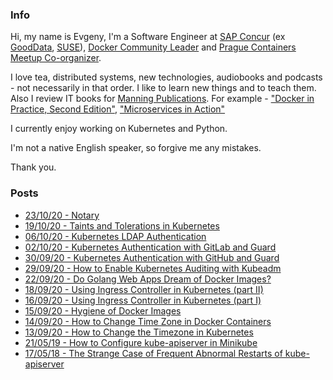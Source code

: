 ### Info 

Hi, my name is Evgeny, I'm a Software Engineer at [SAP Concur](https://www.concur.com/) (ex [GoodData](https://www.gooddata.com/), [SUSE](https://www.suse.com/)), [Docker Community Leader](https://www.meetup.com/Docker-Prague-Czech-Republic/) and [Prague Containers Meetup Co-organizer](https://www.meetup.com/Prague-Containers-Meetup/).

I love tea, distributed systems, new technologies, audiobooks and podcasts - not necessarily in that order. I like to learn new things and to teach them. Also I review IT books for [Manning Publications](https://www.manning.com/). For example - ["Docker in Practice, Second Edition"](https://www.manning.com/books/docker-in-practice-second-edition), ["Microservices in Action"](https://www.manning.com/books/microservices-in-action?query=microservices)

I currently enjoy working on Kubernetes and Python.

I'm not a native English speaker, so forgive me any mistakes.

Thank you.

### Posts

- [23/10/20 - Notary ](https://evalle.github.io/blog/20201023-notary)
- [19/10/20 - Taints and Tolerations in Kubernetes ](https://evalle.github.io/blog/20201019-taints-and-tolerations-in-kubernetes)
- [06/10/20 - Kubernetes LDAP Authentication ](https://evalle.github.io/blog/20201006-kubernetes-ldap-authentication)
- [02/10/20 - Kubernetes Authentication with GitLab and Guard ](https://evalle.github.io/blog/20201002-kubernetes-authentication-with-gitlab-and-guard)
- [30/09/20 - Kubernetes Authentication with GitHub and Guard ](https://evalle.github.io/blog/20200930-kubernetes-authentication-with-github-and-guard)
- [29/09/20 - How to Enable Kubernetes Auditing with Kubeadm ](https://evalle.github.io/blog/20200929-how-to-enable-kubernetes-auditing-with-kubeadm)
- [22/09/20 - Do Golang Web Apps Dream of Docker Images?](https://evalle.github.io/blog/20200922-golang-docker)
- [18/09/20 - Using Ingress Controller in Kubernetes (part II)](https://evalle.github.io/blog/20200918-ingress-nginx-2)
- [16/09/20 - Using Ingress Controller in Kubernetes (part I)](https://evalle.github.io/blog/20200917-ingress-nginx)
- [15/09/20 - Hygiene of Docker Images](https://evalle.github.io/blog/20200915-docker-hygiene)
- [14/09/20 - How to Change Time Zone in Docker Containers](https://evalle.github.io/blog/20200913-docker-compose-tz)
- [13/09/20 - How to Change the Timezone in Kubernetes](https://evalle.github.io/blog/20200914-kubernetes-tz)
- [21/05/19 - How to Configure kube-apiserver in Minikube](https://evalle.github.io/blog/20190521-configure-kube-apiserver-in-minikube)
- [17/05/18 - The Strange Case of Frequent Abnormal Restarts of kube-apiserver](https://evalle.github.io/blog/20180517-apiserver)